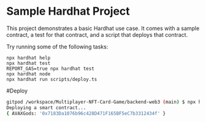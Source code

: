 # Sample Hardhat Project

This project demonstrates a basic Hardhat use case. It comes with a sample contract, a test for that contract, and a script that deploys that contract.

Try running some of the following tasks:

```shell
npx hardhat help
npx hardhat test
REPORT_GAS=true npx hardhat test
npx hardhat node
npx hardhat run scripts/deploy.ts
```

#Deploy   

```bash
gitpod /workspace/Multiplayer-NFT-Card-Game/backend-web3 (main) $ npx hardhat run scripts/deploy.ts --network fuji
Deploying a smart contract...
{ AVAXGods: '0x7183Da1076b96c428D471F165BF5eC7b3312434f' }
```